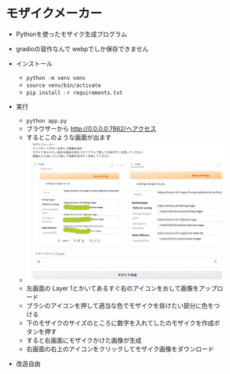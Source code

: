 # モザイクメーカー

- Pythonを使ったモザイク生成プログラム
- gradioの習作なんで webpでしか保存できません

- インストール
  - `python -m venv venv`
  - `source venv/bin/activate`
  - `pip install -r requirements.txt`

- 実行
  - `python app.py`
  - ブラウザーから http://0.0.0.0:7862/へアクセス
  - するとこのような画面が出ます
  - ![from_repository](mosaic-sample.jpg)
  - 左画面の Layer 1とかいてあるすぐ右のアイコンをおして画像をアップロード
  - ブラシのアイコンを押して適当な色でモザイクを掛けたい部分に色をつける
  - 下のモザイクのサイズのところに数字を入れてしたのモザイクを作成ボタンを押す
  - すると右画面にモザイクかけた画像が生成
  - 右画面の右上のアイコンをクリックしてモザイク画像をダウンロード

- 改造自由

